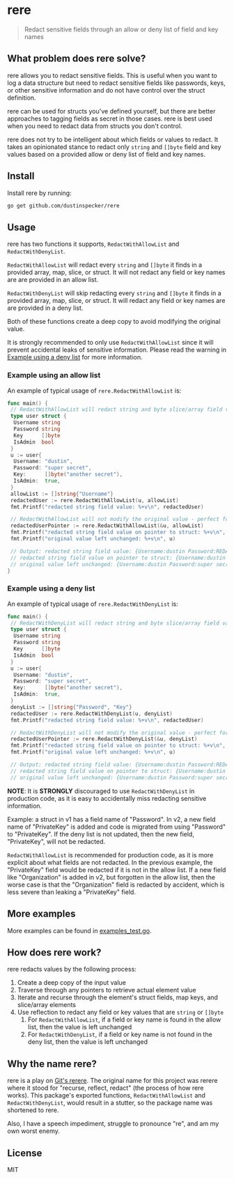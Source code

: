 # rere

> Redact sensitive fields through an allow or deny list of field and key names

## What problem does rere solve?

rere allows you to redact sensitive fields. This is useful when you want to log a data structure but need to redact sensitive fields like passwords, keys, or other sensitive information and do not have control over the struct definition.

rere can be used for structs you've defined yourself, but there are better approaches to tagging fields as secret in those cases. rere is best used when you need to redact data from structs you don't control.

rere does not try to be intelligent about which fields or values to redact. It takes an opinionated stance to redact only `string` and `[]byte` field and key values based on a provided allow or deny list of field and key names.

## Install

Install rere by running:

```sh
go get github.com/dustinspecker/rere
```

## Usage

rere has two functions it supports, `RedactWithAllowList` and `RedactWithDenyList`.

`RedactWithAllowList` will redact every `string` and `[]byte` it finds in a provided array, map, slice, or struct. It will not
redact any field or key names are are provided in an allow list.

`RedactWithDenyList` will skip redacting every `string` and `[]byte` it finds in a provided array, map, slice, or struct. It will
redact any field or key names are are provided in a deny list.

Both of these functions create a deep copy to avoid modifying the original value.

It is strongly recommended to only use `RedactWithAllowList` since it will prevent accidental leaks of sensitive information. Please
read the warning in [Example using a deny list](#example-using-a-deny-list) for more information.

### Example using an allow list


An example of typical usage of `rere.RedactWithAllowList` is:

```go
func main() {
 // RedactWithAllowList will redact string and byte slice/array field values for field names not found in allow list
 type user struct {
  Username string
  Password string
  Key      []byte
  IsAdmin  bool
 }
 u := user{
  Username: "dustin",
  Password: "super secret",
  Key:      []byte("another secret"),
  IsAdmin:  true,
 }
 allowList := []string{"Username"}
 redactedUser := rere.RedactWithAllowList(u, allowList)
 fmt.Printf("redacted string field value: %+v\n", redactedUser)

 // RedactWithAllowList will not modify the original value - perfect for logging
 redactedUserPointer := rere.RedactWithAllowList(&u, allowList)
 fmt.Printf("redacted string field value on pointer to struct: %+v\n", *redactedUserPointer)
 fmt.Printf("original value left unchanged: %+v\n", u)

 // Output: redacted string field value: {Username:dustin Password:REDACTED Key:[82 69 68 65 67 84 69 68] IsAdmin:true}
 // redacted string field value on pointer to struct: {Username:dustin Password:REDACTED Key:[82 69 68 65 67 84 69 68] IsAdmin:true}
 // original value left unchanged: {Username:dustin Password:super secret Key:[97 110 111 116 104 101 114 32 115 101 99 114 101 116] IsAdmin:true}
}
```

### Example using a deny list

An example of typical usage of `rere.RedactWithDenyList` is:

```go
func main() {
 // RedactWithDenyList will redact string and byte slice/array field values for field names found in deny list
 type user struct {
  Username string
  Password string
  Key      []byte
  IsAdmin  bool
 }
 u := user{
  Username: "dustin",
  Password: "super secret",
  Key:      []byte("another secret"),
  IsAdmin:  true,
 }
 denyList := []string{"Password", "Key"}
 redactedUser := rere.RedactWithDenyList(u, denyList)
 fmt.Printf("redacted string field value: %+v\n", redactedUser)

 // RedactWithDenyList will not modify the original value - perfect for logging
 redactedUserPointer := rere.RedactWithDenyList(&u, denyList)
 fmt.Printf("redacted string field value on pointer to struct: %+v\n", *redactedUserPointer)
 fmt.Printf("original value left unchanged: %+v\n", u)

 // Output: redacted string field value: {Username:dustin Password:REDACTED Key:[82 69 68 65 67 84 69 68] IsAdmin:true}
 // redacted string field value on pointer to struct: {Username:dustin Password:REDACTED Key:[82 69 68 65 67 84 69 68] IsAdmin:true}
 // original value left unchanged: {Username:dustin Password:super secret Key:[97 110 111 116 104 101 114 32 115 101 99 114 101 116] IsAdmin:true}
```

**NOTE**: It is **STRONGLY** discouraged to use `RedactWithDenyList` in production code, as it is easy to accidentally miss redacting sensitive information.

Example: a struct in v1 has a field name of "Password". In v2, a new field name of "PrivateKey" is added and code is migrated from
using "Password" to "PrivateKey". If the deny list is not updated, then the new field, "PrivateKey", will not be redacted.

`RedactWithAllowList` is recommended for production code, as it is more explicit about what fields are not redacted. In the previous example,
the "PrivateKey" field would be redacted if it is not in the allow list. If a new field like "Organization" is added in v2, but
forgotten in the allow list, then the worse case is that the "Organization" field is redacted by accident, which is less severe than
leaking a "PrivateKey" field.

## More examples

More examples can be found in [examples_test.go](examples_test.go).

## How does rere work?

rere redacts values by the following process:

1. Create a deep copy of the input value
1. Traverse through any pointers to retrieve actual element value
1. Iterate and recurse through the element's struct fields, map keys, and slice/array elements
1. Use reflection to redact any field or key values that are `string` or `[]byte`
   1. For `RedactWithAllowList`, if a field or key name is found in the allow list, then the value is left unchanged
   1. For `RedactWithDenyList`, if a field or key name is not found in the deny list, then the value is left unchanged

## Why the name rere?

rere is a play on [Git's rerere](https://git-scm.com/book/en/v2/Git-Tools-Rerere). The original name for this project was rerere where it stood for "recurse, reflect, redact" (the process of how rere works). This package's exported functions, `RedactWithAllowList` and `RedactWithDenyList`, would result in a stutter, so the package name
was shortened to rere.

Also, I have a speech impediment, struggle to pronounce "re", and am my own worst enemy.

## License

MIT
